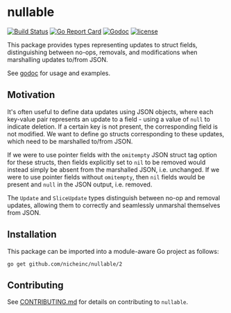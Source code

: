 # nullable

[![Build Status](https://github.com/nicheinc/nullable/actions/workflows/ci.yml/badge.svg)](https://github.com/nicheinc/nullable/actions/workflows/ci.yml)
[![Go Report Card](https://goreportcard.com/badge/github.com/nicheinc/nullable)](https://goreportcard.com/report/github.com/nicheinc/nullable)
[![Godoc](https://godoc.org/github.com/nicheinc/nullable?status.svg)](https://godoc.org/github.com/nicheinc/nullable) 
[![license](https://img.shields.io/github/license/nicheinc/nullable.svg?cacheSeconds=2592000)](LICENSE)

This package provides types representing updates to struct fields,
distinguishing between no-ops, removals, and modifications when marshalling
updates to/from JSON.

See [godoc](https://pkg.go.dev/github.com/nicheinc/nullable) for usage and
examples.

## Motivation

It's often useful to define data updates using JSON objects, where each
key-value pair represents an update to a field - using a value of `null` to
indicate deletion. If a certain key is not present, the corresponding field is
not modified. We want to define go structs corresponding to these updates, which
need to be marshalled to/from JSON.

If we were to use pointer fields with the `omitempty` JSON struct tag option for
these structs, then fields explicitly set to `nil` to be removed would instead
simply be absent from the marshalled JSON, i.e. unchanged. If we were to use
pointer fields without `omitempty`, then `nil` fields would be present and
`null` in the JSON output, i.e. removed.

The `Update` and `SliceUpdate` types distinguish between no-op and removal
updates, allowing them to correctly and seamlessly unmarshal themselves from
JSON.

## Installation

This package can be imported into a module-aware Go project as follows:

`go get github.com/nicheinc/nullable/2`

## Contributing

See [CONTRIBUTING.md](CONTRIBUTING.md) for details on contributing to
`nullable`.

